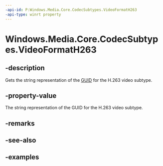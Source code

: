 ```yaml
---
-api-id: P:Windows.Media.Core.CodecSubtypes.VideoFormatH263
-api-type: winrt property
---
```


<!-- Property syntax.
public string VideoFormatH263 { get; }
-->

# Windows.Media.Core.CodecSubtypes.VideoFormatH263

## -description
Gets the string representation of the [GUID](/windows/win32/api/guiddef/ns-guiddef-guid) for the H.263 video subtype.

## -property-value
The string representation of the GUID for the H.263 video subtype.

## -remarks

## -see-also

## -examples

